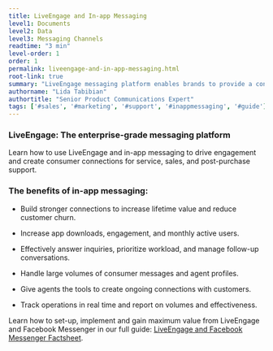 ```yaml
---
title: LiveEngage and In-app Messaging
level1: Documents
level2: Data
level3: Messaging Channels
readtime: "3 min"
level-order: 1
order: 1
permalink: liveengage-and-in-app-messaging.html
root-link: true
summary: "LiveEngage messaging platform enables brands to provide a continuous connection with consumers, creating the personalized, convenient level of service people expect today — straight to their mobile phone, including in-app messaging (mobile app messaging). "
authorname: "Lida Tabibian"
authortitle: "Senior Product Communications Expert"
tags: ['#sales', '#marketing', '#support', '#inappmessaging', '#guide']
---
```


### LiveEngage: The enterprise-grade messaging platform

Learn how to use LiveEngage and in-app messaging to drive engagement and create consumer connections for service, sales, and post-purchase support.

### The benefits of in-app messaging:

* Build stronger connections to increase lifetime value and reduce customer churn.

* Increase app downloads, engagement, and monthly active users.

* Effectively answer inquiries, prioritize workload, and manage follow-up conversations.

* Handle large volumes of consumer messages and agent profiles.

* Give agents the tools to create ongoing connections with customers.

* Track operations in real time and report on volumes and effectiveness.

<div class="bestpractice">Learn how to set-up, implement and gain maximum value from LiveEngage and Facebook Messenger in our full guide: <a href="http://info.liveperson.com/rs/501-BLE-979/images/Facebook_Messenger_Factsheet.pdf">LiveEngage and Facebook Messenger Factsheet</a>.</div>
